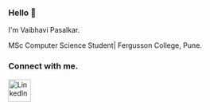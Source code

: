 ### Hello 👋  
I'm Vaibhavi Pasalkar.  

MSc Computer Science Student| Fergusson College, Pune. 

### Connect with me.

<!-- Alternatively, using HTML for better control over size -->
<a href="https://www.linkedin.com/in/vaibhavi-pasalkar-0664a2319/">
  <img src="https://upload.wikimedia.org/wikipedia/commons/8/81/LinkedIn_icon.svg" alt="LinkedIn" width="45" height="45"/>
</a>
